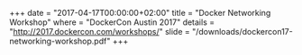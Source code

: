 +++
date        = "2017-04-17T00:00:00+02:00"
title       = "Docker Networking Workshop"
where       = "DockerCon Austin 2017"
details     = "http://2017.dockercon.com/workshops/"
slide       = "/downloads/dockercon17-networking-workshop.pdf"
+++
